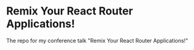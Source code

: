 # Remix Your React Router Applications!

The repo for my conference talk "Remix Your React Router Applications!"
